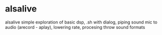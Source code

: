 # alsalive
alsalive simple exploration of basic dsp, 
.sh with dialog,
piping sound mic to audio (arecord - aplay), lowering rate, procesing throw sound formats 
 
